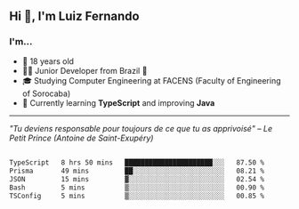 <h2>Hi 👋, I'm Luiz Fernando</h2>

### I'm...
* 🤟 18 years old
* 👨‍💻 Junior Developer from Brazil 💚
* 🎓 Studying Computer Engineering at FACENS (Faculty of Engineering of Sorocaba)
* 🔭 Currently learning **TypeScript** and improving **Java**

---

_"Tu deviens responsable pour toujours de ce que tu as apprivoisé" – Le Petit Prince (Antoine de Saint-Exupéry)_

##

<!--START_SECTION:waka-->

```txt
TypeScript   8 hrs 50 mins   ██████████████████████░░░   87.50 %
Prisma       49 mins         ██░░░░░░░░░░░░░░░░░░░░░░░   08.21 %
JSON         15 mins         ▓░░░░░░░░░░░░░░░░░░░░░░░░   02.54 %
Bash         5 mins          ▒░░░░░░░░░░░░░░░░░░░░░░░░   00.90 %
TSConfig     5 mins          ▒░░░░░░░░░░░░░░░░░░░░░░░░   00.85 %
```

<!--END_SECTION:waka-->
